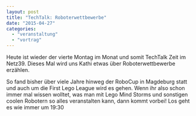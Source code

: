 ```yaml
---
layout: post
title: "TechTalk: Roboterwettbewerbe"
date: "2015-04-27"
categories: 
  - "veranstaltung"
  - "vortrag"
---
```


Heute ist wieder der vierte Montag im Monat und somit TechTalk Zeit im Netz39. Dieses Mal wird uns Kathi etwas über Roboterwettbewerbe erzählen.

So fand bisher über viele Jahre hinweg der RoboCup in Magdeburg statt und auch um die First Lego League wird es gehen. Wenn ihr also schon immer mal wissen wolltet, was man mit Lego Mind Storms und sonstigen coolen Robotern so alles veranstalten kann, dann kommt vorbei! Los geht es wie immer um 19:30

